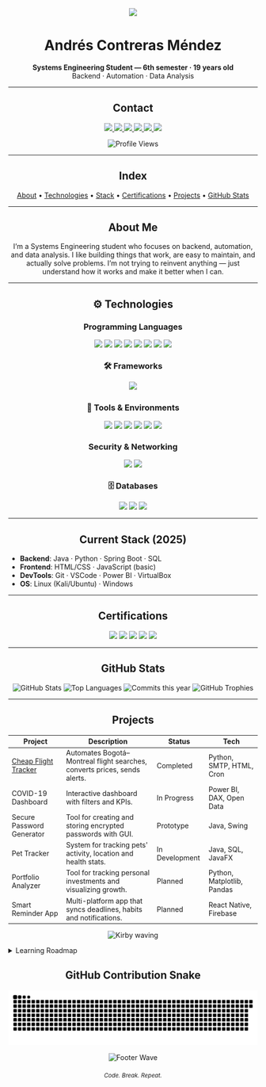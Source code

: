 <!-- Encabezado visual -->
<div align="center">
  <img src="https://capsule-render.vercel.app/api?type=waving&color=gradient&height=100&section=header"/>
</div>

<h1 align="center">Andrés Contreras Méndez</h1>

<p align="center">
  <strong>Systems Engineering Student — 6th semester · 19 years old</strong><br>
  Backend · Automation · Data Analysis
</p>

---

<h2 align="center"> Contact</h2>

<p align="center">
  <a href="mailto:contrerandres001@gmail.com">
    <img src="https://img.shields.io/badge/Email-Contact-red?style=for-the-badge&logo=gmail&logoColor=white" />
  </a>
  <a href="https://github.com/AndresContreras1034">
    <img src="https://img.shields.io/badge/GitHub-AndresContreras1034-black?style=for-the-badge&logo=github" />
  </a>
  <a href="https://www.linkedin.com/in/andres-contreras-mendez" target="_blank">
    <img src="https://img.shields.io/badge/LinkedIn-Andrés_Contreras-0A66C2?style=for-the-badge&logo=linkedin&logoColor=white" />
  </a>
  <a href="https://www.computrabajo.com.co/cvs-de-andres-contreras" target="_blank">
    <img src="https://img.shields.io/badge/Computrabajo-CV-blue?style=for-the-badge" />
  </a>
  <a href="https://drive.google.com/your_cv_url_aqui">
    <img src="https://img.shields.io/badge/CV-Download-blue?style=for-the-badge" />
  </a>
  <a href="#">
    <img src="https://img.shields.io/badge/Discord-.afcm01-5865F2?style=for-the-badge&logo=discord&logoColor=white" />
  </a>
</p>

<p align="center">
  <img src="https://komarev.com/ghpvc/?username=AndresContreras1034&label=Profile%20views&color=lightgray" alt="Profile Views" />
</p>

---

<h2 align="center"> Index</h2>

<p align="center">
  <a href="#about-me">About</a> •
  <a href="#technologies">Technologies</a> •
  <a href="#stack">Stack</a> •
  <a href="#certifications">Certifications</a> •
  <a href="#projects">Projects</a> •
  <a href="#github-stats">GitHub Stats</a>
</p>

---

<h2 id="about-me" align="center"> About Me</h2>

<p align="center">
I’m a Systems Engineering student who focuses on backend, automation, and data analysis.  
I like building things that work, are easy to maintain, and actually solve problems.  
I’m not trying to reinvent anything — just understand how it works and make it better when I can.
</p>

---

<h2 id="technologies" align="center">⚙ Technologies</h2>

<h3 align="center">Programming Languages</h3>

<p align="center">
  <img src="https://img.shields.io/badge/Python-FFD43B?style=for-the-badge&logo=python&logoColor=black" />
  <img src="https://img.shields.io/badge/Java-007396?style=for-the-badge&logo=java&logoColor=white" />
  <img src="https://img.shields.io/badge/JavaScript-F7DF1E?style=for-the-badge&logo=javascript&logoColor=black" />
  <img src="https://img.shields.io/badge/C-00599C?style=for-the-badge&logo=c&logoColor=white" />
  <img src="https://img.shields.io/badge/C++-00599C?style=for-the-badge&logo=c%2B%2B&logoColor=white" />
  <img src="https://img.shields.io/badge/MATLAB-0076A8?style=for-the-badge&logo=mathworks&logoColor=white" />
  <img src="https://img.shields.io/badge/HTML5-E34F26?style=for-the-badge&logo=html5&logoColor=white" />
  <img src="https://img.shields.io/badge/CSS3-1572B6?style=for-the-badge&logo=css3&logoColor=white" />
</p>

<h3 align="center">🛠️ Frameworks</h3>

<p align="center">
  <img src="https://img.shields.io/badge/Spring_Boot-6DB33F?style=for-the-badge&logo=springboot&logoColor=white" />
</p>

<h3 align="center">🔧 Tools & Environments</h3>

<p align="center">
  <img src="https://img.shields.io/badge/Git-F05032?style=for-the-badge&logo=git&logoColor=white" />
  <img src="https://img.shields.io/badge/Power_BI-F2C811?style=for-the-badge&logo=powerbi&logoColor=black" />
  <img src="https://img.shields.io/badge/Arduino-00979D?style=for-the-badge&logo=arduino&logoColor=white" />
  <img src="https://img.shields.io/badge/Blender-F5792A?style=for-the-badge&logo=blender&logoColor=white" />
  <img src="https://img.shields.io/badge/Unreal_Engine-313131?style=for-the-badge&logo=unrealengine&logoColor=white" />
  <img src="https://img.shields.io/badge/VirtualBox-183A61?style=for-the-badge&logo=virtualbox&logoColor=white" />
</p>

<h3 align="center"> Security & Networking</h3>

<p align="center">
  <img src="https://img.shields.io/badge/Kali_Linux-557C94?style=for-the-badge&logo=kalilinux&logoColor=white" />
  <img src="https://img.shields.io/badge/Packet_Tracer-1BA0E2?style=for-the-badge&logo=cisco&logoColor=white" />
</p>

<h3 align="center">🗄️ Databases</h3>

<p align="center">
  <img src="https://img.shields.io/badge/MySQL-4479A1?style=for-the-badge&logo=mysql&logoColor=white" />
  <img src="https://img.shields.io/badge/SQLite-003B57?style=for-the-badge&logo=sqlite&logoColor=white" />
  <img src="https://img.shields.io/badge/MongoDB-47A248?style=for-the-badge&logo=mongodb&logoColor=white" />
</p>

---

<h2 id="stack" align="center"> Current Stack (2025)</h2>

- **Backend**: Java · Python · Spring Boot · SQL  
- **Frontend**: HTML/CSS · JavaScript (basic)  
- **DevTools**: Git · VSCode · Power BI · VirtualBox  
- **OS**: Linux (Kali/Ubuntu) · Windows  

---

<h2 id="certifications" align="center"> Certifications</h2>

<p align="center">
  <img src="https://img.shields.io/badge/CS50x-Harvard-8A1538?style=for-the-badge&logo=harvard&logoColor=white" />
  <img src="https://img.shields.io/badge/CS50R-Harvard-8A1538?style=for-the-badge&logo=harvard&logoColor=white" />
  <img src="https://img.shields.io/badge/Statistics_Diploma-UPC-orange?style=for-the-badge" />
  <img src="https://img.shields.io/badge/Bootcamp-Data_Analysis-blue?style=for-the-badge&logo=databricks&logoColor=white" />
  <img src="https://img.shields.io/badge/Microsoft_PL--300-Power_BI-2E8B57?style=for-the-badge&logo=microsoftpowerbi&logoColor=white" />
</p>

---

<h2 id="github-stats" align="center"> GitHub Stats</h2>

<div align="center">

<img height="160" src="https://github-readme-stats.vercel.app/api?username=AndresContreras1034&show_icons=true&theme=tokyonight&include_all_commits=true&count_private=true" alt="GitHub Stats" />

<img height="160" src="https://github-readme-stats.vercel.app/api/top-langs/?username=AndresContreras1034&layout=compact&theme=tokyonight" alt="Top Languages" />

<img src="https://img.shields.io/github/commit-activity/y/AndresContreras1034?label=Commits%20this%20year&color=blueviolet" alt="Commits this year" />

<img src="https://github-profile-trophy.vercel.app/?username=AndresContreras1034&theme=tokyonight&no-frame=true&margin-w=10" alt="GitHub Trophies" />

</div>

---

<h2 id="projects" align="center"> Projects</h2>

<table align="center">
<thead>
<tr>
<th>Project</th>
<th>Description</th>
<th>Status</th>
<th>Tech</th>
</tr>
</thead>
<tbody>
<tr>
<td><a href="https://github.com/AndresContreras1034/rastreador_vuelos">Cheap Flight Tracker</a></td>
<td>Automates Bogotá–Montreal flight searches, converts prices, sends alerts.</td>
<td> Completed</td>
<td>Python, SMTP, HTML, Cron</td>
</tr>
<tr>
<td>COVID-19 Dashboard</td>
<td>Interactive dashboard with filters and KPIs.</td>
<td> In Progress</td>
<td>Power BI, DAX, Open Data</td>
</tr>
<tr>
<td>Secure Password Generator</td>
<td>Tool for creating and storing encrypted passwords with GUI.</td>
<td> Prototype</td>
<td>Java, Swing</td>
</tr>
<tr>
<td>Pet Tracker</td>
<td>System for tracking pets' activity, location and health stats.</td>
<td> In Development</td>
<td>Java, SQL, JavaFX</td>
</tr>
<tr>
<td>Portfolio Analyzer</td>
<td>Tool for tracking personal investments and visualizing growth.</td>
<td> Planned</td>
<td>Python, Matplotlib, Pandas</td>
</tr>
<tr>
<td>Smart Reminder App</td>
<td>Multi-platform app that syncs deadlines, habits and notifications.</td>
<td> Planned</td>
<td>React Native, Firebase</td>
</tr>
</tbody>
</table>

<p align="center">
  <img src="https://media.tenor.com/SVbG3gqVMBgAAAAj/kirby-wave.gif" width="100px" alt="Kirby waving" />
</p>
<details>
  <summary> Learning Roadmap</summary>



<h2 align="center"> 🎯 Learning Roadmap</h2>


| Status       | Description     |
|--------------|-----------------|
| 🟢 Completed | Finished topics |
| 🟡 In Progress | Currently learning |
| 🔴 Planned   | Upcoming topics |

```mermaid
graph TD

Start([🚀 Start]) --> P0[💻 Programming Fundamentals]

subgraph Programming Skills
  P0 --> CS50[🟢 CS50x – Computer Science]
  CS50 --> Git[🟢 Git & GitHub]
  Git --> PythonFCC[🔴 Python – Data Science]
  PythonFCC --> SQL[🔴 SQL – Basic & Advanced]
  SQL --> CS50AI[🟡 CS50 – Artificial Intelligence]
  CS50AI --> CS50DS[🔴 CS50 – Data Science]
  CS50DS --> TensorFlow[🔴 TensorFlow Developer Cert.]
  TensorFlow --> RBasics[🔴 R Basics – HarvardX]
end

subgraph Tools and Data Platforms
  RBasics --> Excel[🔴 Advanced Excel]
  Excel --> PL300[🔴 PL-300 – Power BI]
  PL300 --> Databricks[🔴 Databricks Analyst]
  Databricks --> Tableau[🔴 Tableau Specialist]
end

subgraph Cloud and Architecture
  Tableau --> AZ900[🔴 AZ-900 – Azure Fundamentals]
  AZ900 --> DP900[🔴 DP-900 – Data Fundamentals]
  DP900 --> DP203[🔴 DP-203 – Data Engineering]
  DP203 --> AI102[🔴 AI-102 – Azure AI Engineer]
  AI102 --> AZ305[🔴 AZ-305 – Architect Expert]
end

subgraph Complementary Skills
  Start --> English[🟢 English B2 – Technical]
  English --> StatsDiploma[🟢 Statistics Diploma]
  StatsDiploma --> PMDiploma[🟢 Project Management Diploma]
  PMDiploma --> Scrum[🔴 Scrum Master / PMP]
end

AZ305 --> Final([🏁 Graduation & Certifications])

```
</details>

<h2 align="center"> GitHub Contribution Snake</h2>

<p align="center">
  <img src="https://raw.githubusercontent.com/AndresContreras1034/snake/output/github-contribution-grid-snake.svg" alt="GitHub Contribution Snake Animation" />
</p>

<p align="center">
  <img src="https://capsule-render.vercel.app/api?type=waving&color=gradient&height=100&section=footer" alt="Footer Wave"/>
</p>

<p align="center">
  <sub><em>Code. Break. Repeat.</em></sub>
</p>


